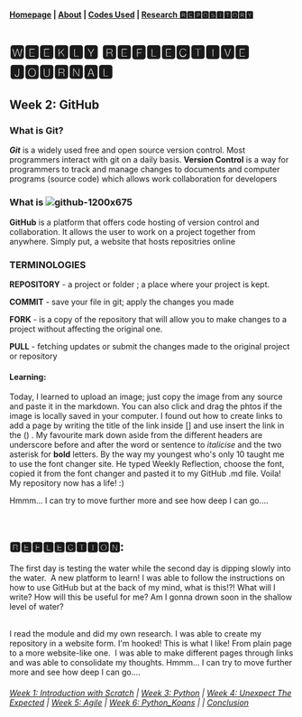 #### [Homepage](https://PythITjolly.github.io/)   |  [About](https://PythITjolly.github.io/about) | [Codes Used](https://PythITjolly.github.io/Codes) | [Research 🆁🅴🅿🅾🆂🅸🆃🅾🆁🆈](https://PythITjolly.github.io/journals)

# 🆆🅴🅴🅺🅻🆈 🆁🅴🅵🅻🅴🅲🆃🅸🆅🅴 🅹🅾🆄🆁🅽🅰🅻

## Week 2: GitHub

### What is **Git**?
**_Git_** is a widely used free and open source version control. Most programmers interact with git on a daily basis.
**Version Control** is a way for programmers to track and manage changes to documents and computer programs (source code) which allows work collaboration for developers

### What is ![github-1200x675](https://user-images.githubusercontent.com/110364984/183292603-ab1dec12-21bf-4fdc-aea7-dd16984ea4d3.png)
**GitHub** is a platform that offers code hosting of version control and collaboration. It allows the user to work on a project together from anywhere. Simply put, a website that hosts repositries online

### TERMINOLOGIES
**REPOSITORY** - a project or folder ; a place where your project is kept.

**COMMIT** - save your file in git; apply the changes you made

**FORK** - is a copy of the repository that will allow you to make changes to a project without affecting the original one.

**PULL** - fetching updates or submit the changes made to the original project or repository 
<br>

#### Learning:

Today, I learned to upload an image; just copy the image from any source and paste it in the markdown. You can also click and drag the phtos if the image is locally saved in your computer. I found out how to create links to add a page by writing the title of the link inside [] and use insert the link in the () .  My favourite mark down aside from the different headers are underscore before and after the word or sentence to  _italicise_ and the two asterisk for **bold** letters.  By the way my youngest who's only 10 taught me to use the font changer site. He typed Weekly Reflection, choose the font, copied it from the font changer and pasted it to my GitHub .md file. Voila! My repository now has a life! :)

Hmmm... I can try to move further more and see how deep I can go....

<br>

## 🆁🅴🅵🅻🅴🅲🆃🅸🅾🅽:

The first day is testing the water while the second day is dipping slowly into the water.  A new platform to learn! I was able to follow the instructions on how to use GitHub but at the back of my mind, what is this!?! What will I write? How will this be useful for me? Am I gonna drown soon in the shallow level of water?

<br>
I read the module and did my own research. I was able to create my repository in a website form. I'm hooked! This is what I like! From plain page to a more website-like one.  I was able to make different pages through links and was able to consolidate my thoughts. Hmmm... I can try to move further more and see how deep I can go....

<br>

###### [Week 1: Introduction with Scratch](PythITjolly.github.io/Week1)   | [Week 3: Python](https://PythITjolly.github.io/Week3)   |  [Week 4: Unexpect The Expected](https://PythITjolly.github.io/Week4)   |  [Week 5: Agile](https://PythITjolly.github.io/Week5)       |     [Week 6: Python_Koans](https://PythITjolly.github.io/Week6)      |    |   [Conclusion](https://PythITjolly.github.io/Conclusion)
